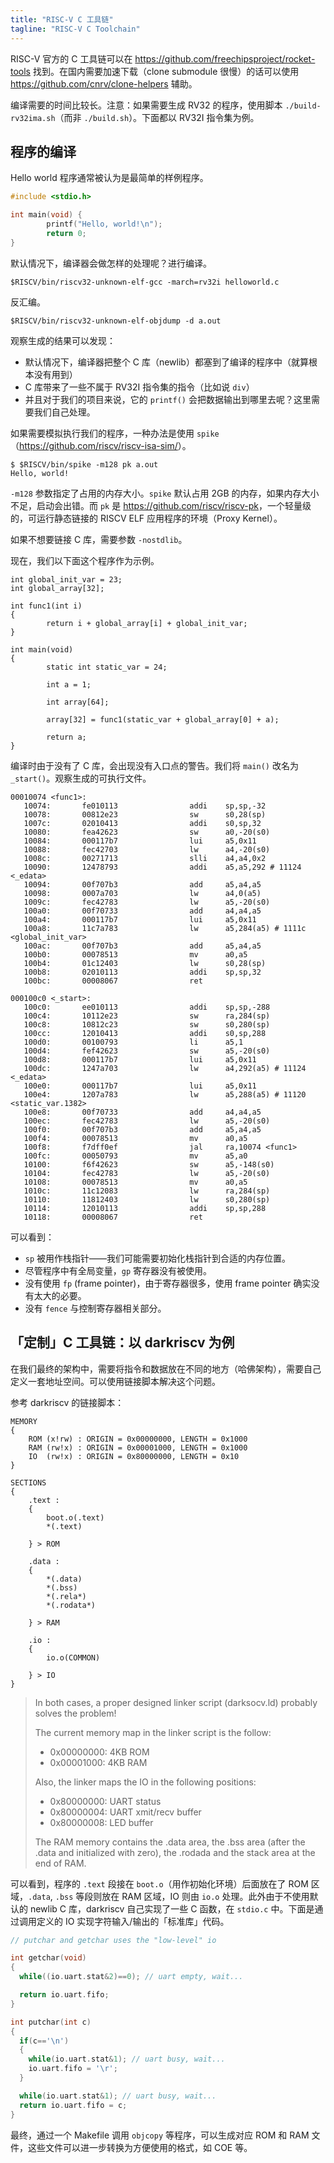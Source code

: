 ```yaml
---
title: "RISC-V C 工具链"
tagline: "RISC-V C Toolchain"
---
```


RISC-V 官方的 C 工具链可以在 <https://github.com/freechipsproject/rocket-tools> 找到。在国内需要加速下载（clone submodule 很慢）的话可以使用 <https://github.com/cnrv/clone-helpers> 辅助。

编译需要的时间比较长。注意：如果需要生成 RV32 的程序，使用脚本 `./build-rv32ima.sh`（而非 `./build.sh`）。下面都以 RV32I 指令集为例。

## 程序的编译

Hello world 程序通常被认为是最简单的样例程序。

```c
#include <stdio.h>

int main(void) {
        printf("Hello, world!\n");
        return 0;
}
```

默认情况下，编译器会做怎样的处理呢？进行编译。

```
$RISCV/bin/riscv32-unknown-elf-gcc -march=rv32i helloworld.c
```

反汇编。

```
$RISCV/bin/riscv32-unknown-elf-objdump -d a.out
```

观察生成的结果可以发现：

- 默认情况下，编译器把整个 C 库（newlib）都塞到了编译的程序中（就算根本没有用到）
- C 库带来了一些不属于 RV32I 指令集的指令（比如说 `div`）
- 并且对于我们的项目来说，它的 `printf()` 会把数据输出到哪里去呢？这里需要我们自己处理。

如果需要模拟执行我们的程序，一种办法是使用 `spike`（<https://github.com/riscv/riscv-isa-sim/>）。

```
$ $RISCV/bin/spike -m128 pk a.out
Hello, world!
```

`-m128` 参数指定了占用的内存大小。`spike` 默认占用 2GB 的内存，如果内存大小不足，启动会出错。而 `pk` 是 <https://github.com/riscv/riscv-pk>，一个轻量级的，可运行静态链接的 RISCV ELF 应用程序的环境（Proxy Kernel）。

如果不想要链接 C 库，需要参数 `-nostdlib`。

现在，我们以下面这个程序作为示例。

```
int global_init_var = 23;
int global_array[32];

int func1(int i)
{
        return i + global_array[i] + global_init_var;
}

int main(void)
{
        static int static_var = 24;

        int a = 1;

        int array[64];

        array[32] = func1(static_var + global_array[0] + a);

        return a;
}
```

编译时由于没有了 C 库，会出现没有入口点的警告。我们将 `main()` 改名为 `_start()`。观察生成的可执行文件。

```
00010074 <func1>:
   10074:       fe010113                addi    sp,sp,-32
   10078:       00812e23                sw      s0,28(sp)
   1007c:       02010413                addi    s0,sp,32
   10080:       fea42623                sw      a0,-20(s0)
   10084:       000117b7                lui     a5,0x11
   10088:       fec42703                lw      a4,-20(s0)
   1008c:       00271713                slli    a4,a4,0x2
   10090:       12478793                addi    a5,a5,292 # 11124 <_edata>
   10094:       00f707b3                add     a5,a4,a5
   10098:       0007a703                lw      a4,0(a5)
   1009c:       fec42783                lw      a5,-20(s0)
   100a0:       00f70733                add     a4,a4,a5
   100a4:       000117b7                lui     a5,0x11
   100a8:       11c7a783                lw      a5,284(a5) # 1111c <global_init_var>
   100ac:       00f707b3                add     a5,a4,a5
   100b0:       00078513                mv      a0,a5
   100b4:       01c12403                lw      s0,28(sp)
   100b8:       02010113                addi    sp,sp,32
   100bc:       00008067                ret

000100c0 <_start>:
   100c0:       ee010113                addi    sp,sp,-288
   100c4:       10112e23                sw      ra,284(sp)
   100c8:       10812c23                sw      s0,280(sp)
   100cc:       12010413                addi    s0,sp,288
   100d0:       00100793                li      a5,1
   100d4:       fef42623                sw      a5,-20(s0)
   100d8:       000117b7                lui     a5,0x11
   100dc:       1247a703                lw      a4,292(a5) # 11124 <_edata>
   100e0:       000117b7                lui     a5,0x11
   100e4:       1207a783                lw      a5,288(a5) # 11120 <static_var.1382>
   100e8:       00f70733                add     a4,a4,a5
   100ec:       fec42783                lw      a5,-20(s0)
   100f0:       00f707b3                add     a5,a4,a5
   100f4:       00078513                mv      a0,a5
   100f8:       f7dff0ef                jal     ra,10074 <func1>
   100fc:       00050793                mv      a5,a0
   10100:       f6f42623                sw      a5,-148(s0)
   10104:       fec42783                lw      a5,-20(s0)
   10108:       00078513                mv      a0,a5
   1010c:       11c12083                lw      ra,284(sp)
   10110:       11812403                lw      s0,280(sp)
   10114:       12010113                addi    sp,sp,288
   10118:       00008067                ret
```

可以看到：

- `sp` 被用作栈指针——我们可能需要初始化栈指针到合适的内存位置。
- 尽管程序中有全局变量，`gp` 寄存器没有被使用。
- 没有使用 `fp` (frame pointer)，由于寄存器很多，使用 frame pointer 确实没有太大的必要。
- 没有 `fence` 与控制寄存器相关部分。

## 「定制」C 工具链：以 darkriscv 为例

在我们最终的架构中，需要将指令和数据放在不同的地方（哈佛架构），需要自己定义一套地址空间。可以使用链接脚本解决这个问题。

参考 darkriscv 的链接脚本：

```
MEMORY
{
    ROM (x!rw) : ORIGIN = 0x00000000, LENGTH = 0x1000
    RAM (rw!x) : ORIGIN = 0x00001000, LENGTH = 0x1000
    IO  (rw!x) : ORIGIN = 0x80000000, LENGTH = 0x10
}

SECTIONS
{
    .text :
    {
        boot.o(.text)
        *(.text)

    } > ROM

    .data :
    {
        *(.data)
        *(.bss)
        *(.rela*)
        *(.rodata*)

    } > RAM

    .io :
    {
        io.o(COMMON)

    } > IO
}
```

> In both cases, a proper designed linker script (darksocv.ld) probably solves the problem!
>
> The current memory map in the linker script is the follow:
>
> - 0x00000000: 4KB ROM
> - 0x00001000: 4KB RAM
>
> Also, the linker maps the IO in the following positions:
>
> - 0x80000000: UART status
> - 0x80000004: UART xmit/recv buffer
> - 0x80000008: LED buffer
>
> The RAM memory contains the .data area, the .bss area (after the .data and initialized with zero), the .rodada and the stack area at the end of RAM.

可以看到，程序的 `.text` 段接在 `boot.o`（用作初始化环境）后面放在了 ROM 区域，`.data`, `.bss` 等段则放在 RAM 区域，IO 则由 `io.o` 处理。此外由于不使用默认的 newlib C 库，darkriscv 自己实现了一些 C 函数，在 `stdio.c` 中。下面是通过调用定义的 IO 实现字符输入/输出的「标准库」代码。

```c
// putchar and getchar uses the "low-level" io

int getchar(void)
{
  while((io.uart.stat&2)==0); // uart empty, wait...

  return io.uart.fifo;
}

int putchar(int c)
{
  if(c=='\n')
  {
    while(io.uart.stat&1); // uart busy, wait...
    io.uart.fifo = '\r';  
  }

  while(io.uart.stat&1); // uart busy, wait...
  return io.uart.fifo = c;
}
```

最终，通过一个 Makefile 调用 `objcopy` 等程序，可以生成对应 ROM 和 RAM 文件，这些文件可以进一步转换为方便使用的格式，如 COE 等。
